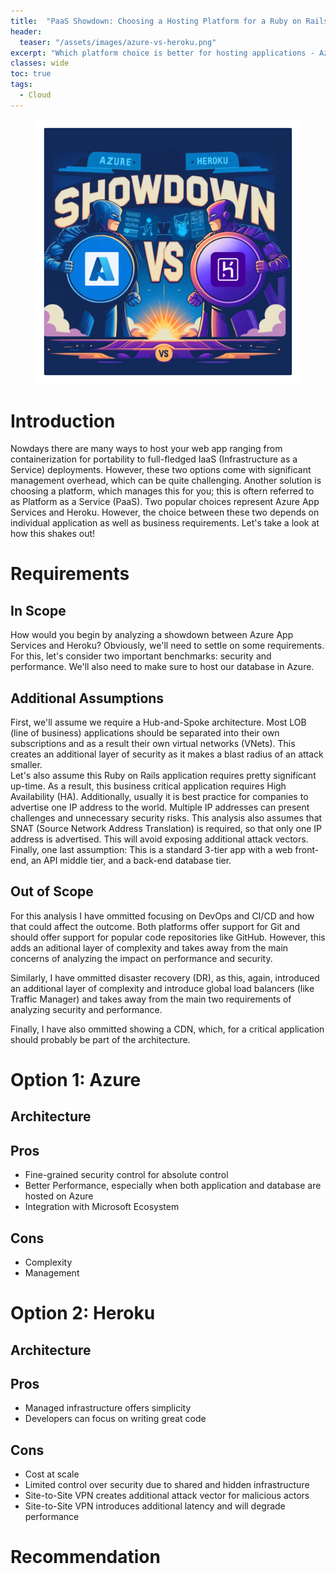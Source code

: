 ```yaml
---
title:  "PaaS Showdown: Choosing a Hosting Platform for a Ruby on Rails Application"
header:
  teaser: "/assets/images/azure-vs-heroku.png"
excerpt: "Which platform choice is better for hosting applications - Azure or Heroku?  Let's dive in and find out!"
classes: wide
toc: true
tags:
  - Cloud
---
```


<figure class="align-left">
	<a href="/assets/images/azure-vs-heroku.png"><img src="/assets/images/azure-vs-heroku.png"></a>
</figure>

# Introduction
Nowdays there are many ways to host your web app ranging from containerization for portability to full-fledged IaaS (Infrastructure as a Service) deployments.  However, these two options come with significant management overhead, which can be quite challenging.  Another solution is choosing a platform, which manages this for you; this is oftern referred to as Platform as a Service (PaaS).  Two popular choices represent Azure App Services and Heroku.  However, the choice between these two depends on individual application as well as business requirements.  Let's take a look at how this shakes out!

# Requirements
## In Scope
How would you begin by analyzing a showdown between Azure App Services and Heroku?  Obviously, we'll need to settle on some requirements.  For this, let's consider two important benchmarks: security and performance. We'll also need to make sure to host our database in Azure.  

## Additional Assumptions
First, we'll assume we require a Hub-and-Spoke architecture.  Most LOB (line of business) applications should be separated into their own subscriptions and as a result their own virtual networks (VNets).  This creates an additional layer of security as it makes a blast radius of an attack smaller.  
Let's also assume this Ruby on Rails application requires pretty significant up-time.  As a result, this business critical application requires High Availability (HA). 
Additionally, usually it is best practice for companies to advertise one IP address to the world.  Multiple IP addresses can present challenges and unnecessary security risks.  This analysis also assumes that SNAT (Source Network Address Translation) is required, so that only one IP address is advertised. This will avoid exposing additional attack vectors.
Finally, one last assumption: This is a standard 3-tier app with a web front-end, an API middle tier, and a back-end database tier.

## Out of Scope
For this analysis I have ommitted focusing on DevOps and CI/CD and how that could affect the outcome.  Both platforms offer support for Git and should offer support for popular code repositories like GitHub.  However, this adds an aditional layer of complexity and takes away from the main concerns of analyzing the impact on performance and security.

Similarly, I have ommitted disaster recovery (DR), as this, again, introduced an additional layer of complexity and introduce global load balancers (like Traffic Manager) and takes away from the main two requirements of analyzing security and performance.

Finally, I have also ommitted showing a CDN, which, for a critical application should probably be part of the architecture.

# Option 1: Azure

## Architecture

## Pros
- Fine-grained security control for absolute control
- Better Performance, especially when both application and database are hosted on Azure
- Integration with Microsoft Ecosystem

## Cons
- Complexity
- Management 

# Option 2: Heroku

## Architecture

## Pros
- Managed infrastructure offers simplicity
- Developers can focus on writing great code

## Cons
- Cost at scale
- Limited control over security due to shared and hidden infrastructure
- Site-to-Site VPN creates additional attack vector for malicious actors
- Site-to-Site VPN introduces additional latency and will degrade performance

# Recommendation

